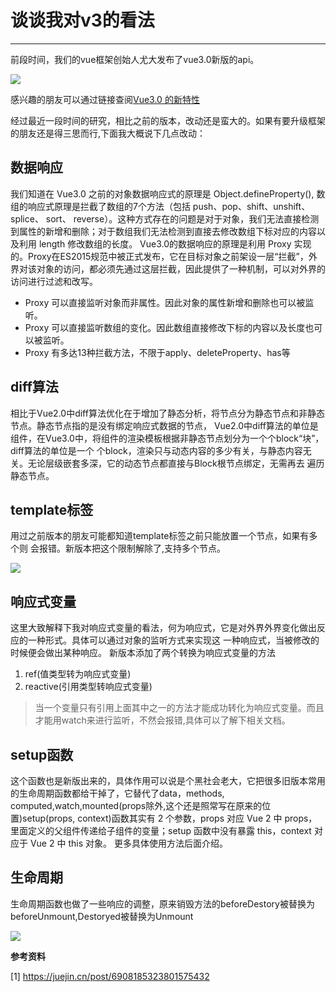 # 谈谈我对v3的看法
---

前段时间，我们的vue框架创始人尤大发布了vue3.0新版的api。

<img bor src="//qn85rhuga.hn-bkt.clouddn.com/v3kf1.png">

感兴趣的朋友可以通过链接查阅[Vue3.0 的新特性](https://v3.vuejs.org/)

经过最近一段时间的研究，相比之前的版本，改动还是蛮大的。如果有要升级框架的朋友还是得三思而行,下面我大概说下几点改动：

## 数据响应
我们知道在 Vue3.0 之前的对象数据响应式的原理是 Object.defineProperty(), 数组的响应式原理是拦截了数组的7个方法（包括 push、pop、shift、unshift、 splice、 sort、 reverse）。这种方式存在的问题是对于对象，我们无法直接检测到属性的新增和删除；对于数组我们无法检测到直接去修改数组下标对应的内容以及利用 length 修改数组的长度。
Vue3.0的数据响应的原理是利用 Proxy 实现的。Proxy在ES2015规范中被正式发布，它在目标对象之前架设一层“拦截”，外界对该对象的访问，都必须先通过这层拦截，因此提供了一种机制，可以对外界的访问进行过滤和改写。

- Proxy 可以直接监听对象而非属性。因此对象的属性新增和删除也可以被监听。
- Proxy 可以直接监听数组的变化。因此数组直接修改下标的内容以及长度也可以被监听。
- Proxy 有多达13种拦截方法，不限于apply、deleteProperty、has等

## diff算法
相比于Vue2.0中diff算法优化在于增加了静态分析，将节点分为静态节点和非静态节点。静态节点指的是没有绑定响应式数据的节点，
Vue2.0中diff算法的单位是组件，在Vue3.0中，将组件的渲染模板根据非静态节点划分为一个个block“块”，diff算法的单位是一个
个block，渲染只与动态内容的多少有关，与静态内容无关。无论层级嵌套多深，它的动态节点都直接与Block根节点绑定，无需再去
遍历静态节点。


## template标签
用过之前版本的朋友可能都知道template标签之前只能放置一个节点，如果有多个则
会报错。新版本把这个限制解除了,支持多个节点。

<img bor src="//qn85rhuga.hn-bkt.clouddn.com/v3kf2.png">

## 响应式变量
这里大致解释下我对响应式变量的看法，何为响应式，它是对外界外界变化做出反应的一种形式。具体可以通过对象的监听方式来实现这
一种响应式，当被修改的时候便会做出某种响应。
新版本添加了两个转换为响应式变量的方法
1. ref(值类型转为响应式变量)
2. reactive(引用类型转响应式变量)

>当一个变量只有引用上面其中之一的方法才能成功转化为响应式变量。而且才能用watch来进行监听，不然会报错,具体可以了解下相关文档。

## setup函数
这个函数也是新版出来的，具体作用可以说是个黑社会老大，它把很多旧版本常用的生命周期函数都给干掉了，它替代了data，methods,
computed,watch,mounted(props除外,这个还是照常写在原来的位置)setup(props, context)函数其实有 2 个参数，props 对应 
Vue 2 中 props， 里面定义的父组件传递给子组件的变量；setup 函数中没有暴露 this，context 对应于 Vue 2 中 this 对象。
更多具体使用方法后面介绍。

## 生命周期
生命周期函数也做了一些响应的调整，原来销毁方法的beforeDestory被替换为beforeUnmount,Destoryed被替换为Unmount

<img bor src="//qn85rhuga.hn-bkt.clouddn.com/v3kf3.png">

**参考资料**

[1] https://juejin.cn/post/6908185323801575432